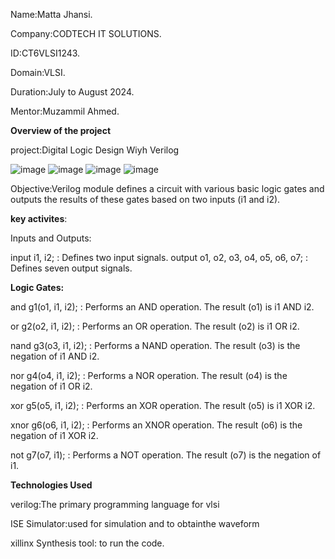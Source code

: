 Name:Matta Jhansi.

Company:CODTECH IT SOLUTIONS.

ID:CT6VLSI1243.

Domain:VLSI.

Duration:July to August 2024.

Mentor:Muzammil Ahmed.

**Overview of the project**

project:Digital Logic Design Wiyh Verilog

![image](https://github.com/user-attachments/assets/cd3909a3-e304-4be3-80e6-cd117c5fd44a)
![image](https://github.com/user-attachments/assets/8d22dd70-6334-4425-a053-a4ad6ada772c)
![image](https://github.com/user-attachments/assets/4b826a7d-d347-4c60-93c0-f4f8dadbcb50)
![image](https://github.com/user-attachments/assets/da1d0339-581b-45ca-a9dd-8bcda3d6f430)

Objective:Verilog module defines a circuit with various basic logic gates and outputs the results of these gates based on two inputs (i1 and i2). 

**key activites**:

Inputs and Outputs:

input i1, i2; : Defines two input signals.
output o1, o2, o3, o4, o5, o6, o7; : Defines seven output signals.

**Logic Gates:**

and g1(o1, i1, i2); : Performs an AND operation. The result (o1) is i1 AND i2.

or g2(o2, i1, i2); : Performs an OR operation. The result (o2) is i1 OR i2.

nand g3(o3, i1, i2); : Performs a NAND operation. The result (o3) is the negation of i1 AND i2.

nor g4(o4, i1, i2); : Performs a NOR operation. The result (o4) is the negation of i1 OR i2.

xor g5(o5, i1, i2); : Performs an XOR operation. The result (o5) is i1 XOR i2.

xnor g6(o6, i1, i2); : Performs an XNOR operation. The result (o6) is the negation of i1 XOR i2.

not g7(o7, i1); : Performs a NOT operation. The result (o7) is the negation of i1.

**Technologies Used**

verilog:The primary programming language for vlsi

ISE Simulator:used for simulation and to obtainthe waveform

xillinx Synthesis tool: to run the code.
